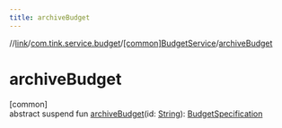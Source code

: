 ```yaml
---
title: archiveBudget
---
```

//[link](../../../index.html)/[com.tink.service.budget](../index.html)/[[common]BudgetService](index.html)/[archiveBudget](archive-budget.html)



# archiveBudget



[common]\
abstract suspend fun [archiveBudget](archive-budget.html)(id: [String](https://kotlinlang.org/api/latest/jvm/stdlib/kotlin/-string/index.html)): [BudgetSpecification](../../com.tink.model.budget/index.html#1357535401%2FClasslikes%2F-1713223439)




